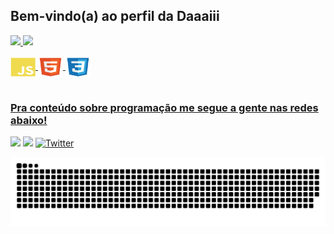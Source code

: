 ## Bem-vindo(a) ao perfil da Daaaiii

 <div>
  <a href="https://github.com/Daaaiii">
  <img height="180em" src="https://github-readme-stats.vercel.app/api?username=Daaaiii&show_icons=true&theme=flag-india&include_all_commits=true&count_private=true"/>
  <img height="180em" src="https://github-readme-stats.vercel.app/api/top-langs/?username=Daaaiii&layout=compact&langs_count=6&theme=flag-india"/>
</div>
<div style="display: inline_block"><br>
  <img align="center" alt="Js" height="30" width="40" src="https://raw.githubusercontent.com/devicons/devicon/master/icons/javascript/javascript-plain.svg">
  <img align="center" alt="HTML" height="30" width="40" src="https://raw.githubusercontent.com/devicons/devicon/master/icons/html5/html5-original.svg">
  <img align="center" alt="CSS" height="30" width="40" src="https://raw.githubusercontent.com/devicons/devicon/master/icons/css3/css3-original.svg">
</div>
 
 <br>
 
  ### Pra conteúdo sobre programação me segue a gente nas redes abaixo!
 
<div> 
  <a href="https://www.instagram.com/daaaaaaaiiiii/"><img src="https://img.shields.io/badge/-Instagram-%23E4405F?style=for-the-badge&logo=instagram&logoColor=white" target="_blank"></a>
  <a href = "dainha85@gmail.com"><img src="https://img.shields.io/badge/-Gmail-%23333?style=for-the-badge&logo=gmail&logoColor=white" target="_blank"></a>
  <a href="https://twitter.com/intent/tweet?text=Wow:&url=https%3A%2F%2Ftwitter.com%2Fdaaaaaaaiiiii"><img alt="Twitter" src="https://img.shields.io/twitter/url?url=https%3A%2F%2Ftwitter.com%2Fdaaaaaaaiiiii"></a>
 
  ![Snake animation](https://github.com/Daaaiii/Daaaiii/blob/output/github-contribution-grid-snake.svg)

</div>
